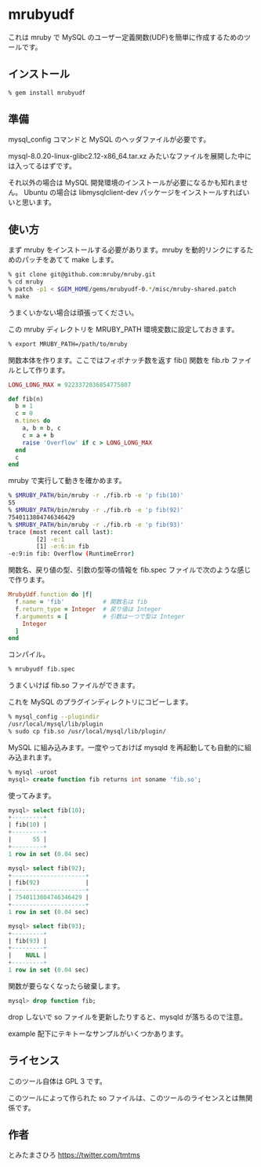 # mrubyudf

これは mruby で MySQL のユーザー定義関数(UDF)を簡単に作成するためのツールです。

## インストール

```sh
% gem install mrubyudf
```

## 準備

mysql_config コマンドと MySQL のヘッダファイルが必要です。

mysql-8.0.20-linux-glibc2.12-x86_64.tar.xz みたいなファイルを展開した中には入ってるはずです。

それ以外の場合は MySQL 開発環境のインストールが必要になるかも知れません。
Ubuntu の場合は libmysqlclient-dev パッケージをインストールすればいいと思います。

## 使い方


まず mruby をインストールする必要があります。mruby を動的リンクにするためのパッチをあてて make します。

```sh
% git clone git@github.com:mruby/mruby.git
% cd mruby
% patch -p1 < $GEM_HOME/gems/mrubyudf-0.*/misc/mruby-shared.patch
% make
```

うまくいかない場合は頑張ってください。

この mruby ディレクトリを MRUBY_PATH 環境変数に設定しておきます。

```sh
% export MRUBY_PATH=/path/to/mruby
```

関数本体を作ります。ここではフィボナッチ数を返す fib() 関数を fib.rb ファイルとして作ります。

```ruby
LONG_LONG_MAX = 9223372036854775807

def fib(n)
  b = 1
  c = 0
  n.times do
    a, b = b, c
    c = a + b
    raise 'Overflow' if c > LONG_LONG_MAX
  end
  c
end
```

mruby で実行して動きを確かめます。

```sh
% $MRUBY_PATH/bin/mruby -r ./fib.rb -e 'p fib(10)'
55
% $MRUBY_PATH/bin/mruby -r ./fib.rb -e 'p fib(92)'
7540113804746346429
% $MRUBY_PATH/bin/mruby -r ./fib.rb -e 'p fib(93)'
trace (most recent call last):
        [2] -e:1
        [1] -e:6:in fib
-e:9:in fib: Overflow (RuntimeError)
```

関数名、戻り値の型、引数の型等の情報を fib.spec ファイルで次のような感じで作ります。

```ruby
MrubyUdf.function do |f|
  f.name = 'fib'           # 関数名は fib
  f.return_type = Integer  # 戻り値は Integer
  f.arguments = [          # 引数は一つで型は Integer
    Integer
  ]
end
```

コンパイル。

```sh
% mrubyudf fib.spec
```

うまくいけば fib.so ファイルができます。

これを MySQL のプラグインディレクトリにコピーします。

```sh
% mysql_config --plugindir
/usr/local/mysql/lib/plugin
% sudo cp fib.so /usr/local/mysql/lib/plugin/
```

MySQL に組み込みます。一度やっておけば mysqld を再起動しても自動的に組み込まれます。

```sql
% mysql -uroot
mysql> create function fib returns int soname 'fib.so';
```

使ってみます。

```sql
mysql> select fib(10);
+---------+
| fib(10) |
+---------+
|      55 |
+---------+
1 row in set (0.04 sec)

mysql> select fib(92);
+---------------------+
| fib(92)             |
+---------------------+
| 7540113804746346429 |
+---------------------+
1 row in set (0.04 sec)

mysql> select fib(93);
+---------+
| fib(93) |
+---------+
|    NULL |
+---------+
1 row in set (0.04 sec)
```

関数が要らなくなったら破棄します。

```sql
mysql> drop function fib;
```

drop しないで so ファイルを更新したりすると、mysqld が落ちるので注意。

example 配下にテキトーなサンプルがいくつかあります。


## ライセンス

このツール自体は GPL 3 です。

このツールによって作られた so ファイルは、このツールのライセンスとは無関係です。

## 作者

とみたまさひろ <https://twitter.com/tmtms>
